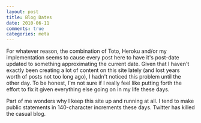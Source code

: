 ```yaml
---
layout: post
title: Blog Dates
date: 2010-06-11
comments: true
categories: meta
---
```


For whatever reason, the combination of Toto, Heroku and/or my implementation
seems to cause every post here to have it's post-date updated to something
approximating the current date. Given that I haven't exactly been creating a
lot of content on this site lately (and lost years worth of posts not too long
ago), I hadn't noticed this problem until the other day. To be honest, I'm not
sure if I really feel like putting forth the effort to fix it given everything
else going on in my life these days.
  
Part of me wonders why I keep this site up and running at all. I tend to make
public statements in 140-character increments these days. Twitter has killed
the casual blog.
